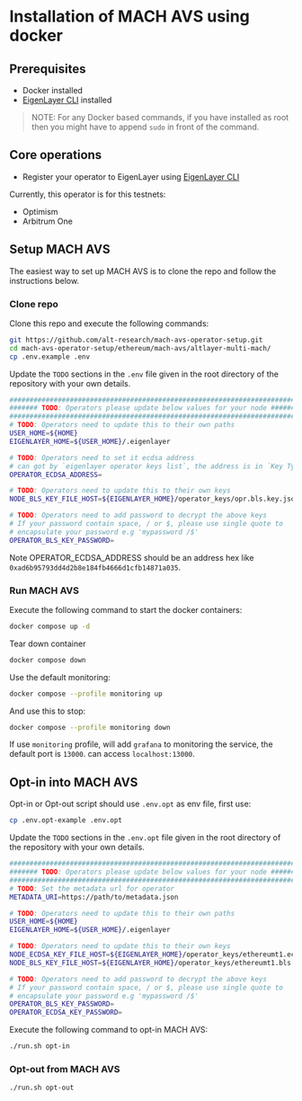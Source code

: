 # Installation of MACH AVS using docker

## Prerequisites

* Docker installed
* [EigenLayer CLI](https://github.com/Layr-Labs/eigenlayer-cli) installed

> NOTE: For any Docker based commands, if you have installed as root then you might have to append `sudo` in front of the command.

## Core operations

* Register your operator to EigenLayer using [EigenLayer CLI](https://github.com/Layr-Labs/eigenlayer-cli/blob/master/README.md)

Currently, this operator is for this testnets:

- Optimism
- Arbitrum One

## Setup MACH AVS

The easiest way to set up MACH AVS is to clone the repo and follow the instructions below.

### Clone repo

Clone this repo and execute the following commands:

```bash
git https://github.com/alt-research/mach-avs-operator-setup.git
cd mach-avs-operator-setup/ethereum/mach-avs/altlayer-multi-mach/
cp .env.example .env
```

Update the `TODO` sections in the `.env` file given in the root directory of the repository with your own details.

```bash
###############################################################################
####### TODO: Operators please update below values for your node ##############
###############################################################################
# TODO: Operators need to update this to their own paths
USER_HOME=${HOME}
EIGENLAYER_HOME=${USER_HOME}/.eigenlayer

# TODO: Operators need to set it ecdsa address
# can got by `eigenlayer operator keys list`, the address is in `Key Type: ECDSA`
OPERATOR_ECDSA_ADDRESS=

# TODO: Operators need to update this to their own keys
NODE_BLS_KEY_FILE_HOST=${EIGENLAYER_HOME}/operator_keys/opr.bls.key.json

# TODO: Operators need to add password to decrypt the above keys
# If your password contain space, / or $, please use single quote to 
# encapsulate your password e.g 'mypassword /$'
OPERATOR_BLS_KEY_PASSWORD=
```

Note OPERATOR_ECDSA_ADDRESS should be an address hex like `0xad6b95793dd4d2b8e184fb4666d1cfb14871a035`.

### Run MACH AVS

Execute the following command to start the docker containers:

```bash
docker compose up -d
```

Tear down container

```bash
docker compose down
```

Use the default monitoring:

```bash
docker compose --profile monitoring up
```

And use this to stop:

```bash
docker compose --profile monitoring down
```

If use `monitoring` profile, will add `grafana` to monitoring the service, the default port is `13000`. can access `localhost:13000`.

## Opt-in into MACH AVS

Opt-in or Opt-out script should use `.env.opt` as env file, first use:

```bash
cp .env.opt-example .env.opt
```

Update the `TODO` sections in the `.env.opt` file given in the root directory of the repository with your own details.

```bash
###############################################################################
####### TODO: Operators please update below values for your node ##############
###############################################################################
# TODO: Set the metadata url for operator
METADATA_URI=https://path/to/metadata.json

# TODO: Operators need to update this to their own paths
USER_HOME=${HOME}
EIGENLAYER_HOME=${USER_HOME}/.eigenlayer

# TODO: Operators need to update this to their own keys
NODE_ECDSA_KEY_FILE_HOST=${EIGENLAYER_HOME}/operator_keys/ethereumt1.ecdsa.key.json
NODE_BLS_KEY_FILE_HOST=${EIGENLAYER_HOME}/operator_keys/ethereumt1.bls.key.json

# TODO: Operators need to add password to decrypt the above keys
# If your password contain space, / or $, please use single quote to 
# encapsulate your password e.g 'mypassword /$'
OPERATOR_BLS_KEY_PASSWORD=
OPERATOR_ECDSA_KEY_PASSWORD=
```

Execute the following command to opt-in MACH AVS:

```bash
./run.sh opt-in
```

### Opt-out from MACH AVS

```bash
./run.sh opt-out
```
